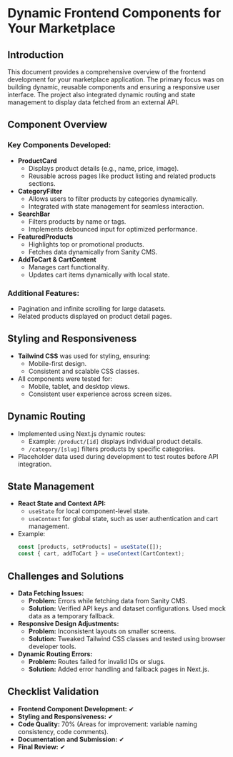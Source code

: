 # Dynamic Frontend Components for Your Marketplace

## **Introduction**
This document provides a comprehensive overview of the frontend development for your marketplace application. The primary focus was on building dynamic, reusable components and ensuring a responsive user interface. The project also integrated dynamic routing and state management to display data fetched from an external API.

## **Component Overview**

### **Key Components Developed:**
- **ProductCard**
  - Displays product details (e.g., name, price, image).
  - Reusable across pages like product listing and related products sections.
- **CategoryFilter**
  - Allows users to filter products by categories dynamically.
  - Integrated with state management for seamless interaction.
- **SearchBar**
  - Filters products by name or tags.
  - Implements debounced input for optimized performance.
- **FeaturedProducts**
  - Highlights top or promotional products.
  - Fetches data dynamically from Sanity CMS.
- **AddToCart & CartContent**
  - Manages cart functionality.
  - Updates cart items dynamically with local state.

### **Additional Features:**
- Pagination and infinite scrolling for large datasets.
- Related products displayed on product detail pages.

## **Styling and Responsiveness**
- **Tailwind CSS** was used for styling, ensuring:
  - Mobile-first design.
  - Consistent and scalable CSS classes.
- All components were tested for:
  - Mobile, tablet, and desktop views.
  - Consistent user experience across screen sizes.

## **Dynamic Routing**
- Implemented using Next.js dynamic routes:
  - Example: `/product/[id]` displays individual product details.
  - `/category/[slug]` filters products by specific categories.
- Placeholder data used during development to test routes before API integration.

## **State Management**
- **React State and Context API:**
  - `useState` for local component-level state.
  - `useContext` for global state, such as user authentication and cart management.
- Example:
  ```jsx
  const [products, setProducts] = useState([]);
  const { cart, addToCart } = useContext(CartContext);
  ```

## **Challenges and Solutions**
- **Data Fetching Issues:**
  - **Problem:** Errors while fetching data from Sanity CMS.
  - **Solution:** Verified API keys and dataset configurations. Used mock data as a temporary fallback.
- **Responsive Design Adjustments:**
  - **Problem:** Inconsistent layouts on smaller screens.
  - **Solution:** Tweaked Tailwind CSS classes and tested using browser developer tools.
- **Dynamic Routing Errors:**
  - **Problem:** Routes failed for invalid IDs or slugs.
  - **Solution:** Added error handling and fallback pages in Next.js.

## **Checklist Validation**
- **Frontend Component Development:** ✔
- **Styling and Responsiveness:** ✔
- **Code Quality:** 70% (Areas for improvement: variable naming consistency, code comments).
- **Documentation and Submission:** ✔
- **Final Review:** ✔
